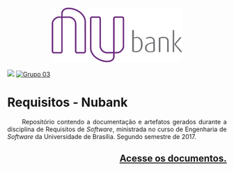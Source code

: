 
<p align="center"><a href="http://www.nubank.com.br" target="_blank"><img width="300"src="siki/assets/images/Nubank_Logo.png"></a></p>

<a href="https://requisitos-2017-2-nubank.github.io/Nubank/siki/disciplina.html#disciplina" target="_blank"><img src="https://img.shields.io/badge/Requisitos%20de%20Software-2017--2-005a1d.svg?style=flat-square"></a> <a href="https://requisitos-2017-2-nubank.github.io/Nubank/siki/disciplina.html#time" target="_blank"> <img src="https://img.shields.io/badge/Grupo-03-612F74.svg?style=flat-square" alt="Grupo 03"></a>


# Requisitos - Nubank

<p align="justify">&emsp;&emsp; Repositório contendo a documentação e artefatos gerados durante a disciplina de Requisitos de <i>Software</i>, ministrada no curso de Engenharia de <i>Software</i> da Universidade de Brasília. Segundo semestre de 2017.</p>



## <p align="right"><a href="https://requisitos-2017-2-nubank.github.io/Nubank/siki/index.html">Acesse os documentos.</a></p>
